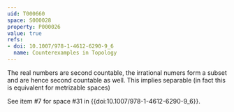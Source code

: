 ```yaml
---
uid: T000660
space: S000028
property: P000026
value: true
refs:
- doi: 10.1007/978-1-4612-6290-9_6
  name: Counterexamples in Topology
---
```


The real numbers are second countable, the irrational numers form a subset and are hence second countable as well. This implies separable (in fact this is equivalent for metrizable spaces)

See item #7 for space #31 in {{doi:10.1007/978-1-4612-6290-9_6}}.
